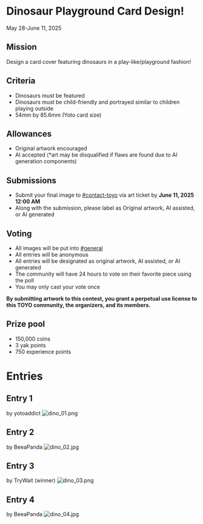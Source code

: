 # Dinosaur Playground Card Design!

May 28-June 11, 2025

## Mission
Design a card cover featuring dinosaurs in a play-like/playground fashion!

## Criteria
* Dinosaurs must be featured
* Dinosaurs must be child-friendly and portrayed similar to children playing outside
* 54mm by 85.6mm (Yoto card size)

## Allowances
* Original artwork encouraged
* AI accepted (*art may be disqualified if flaws are found due to AI generation components)

## Submissions
* Submit your final image to ⁠[#⁠contact-toyo](https://discordapp.com/channels/1295352148846055444/1297387976266874991) via art ticket by  **June 11, 2025 12:00 AM**
* Along with the submission, please label as Original artwork, AI assisted, or AI generated

## Voting
* All images will be put into [#general](https://discord.com/channels/1295352148846055444/1295352148846055447)
* All entries will be anonymous
* All entries will be designated as original artwork, AI assisted, or AI generated
* The community will have 24 hours to vote on their favorite piece using the poll
* You may only cast your vote once

**By submitting artwork to this contest, you grant a perpetual use license to this TOYO community, the organizers, and its members.**

## Prize pool
* 150,000 coins
* 3 yak points
* 750 experience points

# Entries
## Entry 1
by yotoaddict
![dino_01.png](/img/contests/dino_01.png)

## Entry 2
by BeeaPanda
![dino_02.jpg](/img/contests/dino_02.jpg)

## Entry 3
by TryWait (winner)
![dino_03.png](/img/contests/dino_03.png)

## Entry 4
by BeeaPanda
![dino_04.jpg](/img/contests/dino_04.jpg)
